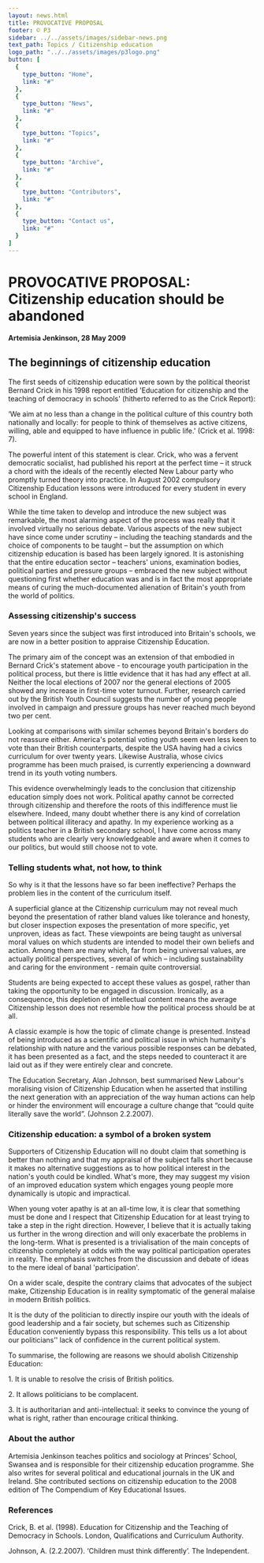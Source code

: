 ```yaml
---
layout: news.html
title: PROVOCATIVE PROPOSAL
footer: © P3
sidebar: ../../assets/images/sidebar-news.png
text_path: Topics / Citizenship education
logo_path: "../../assets/images/p3logo.png"
button: [
  {
    type_button: "Home",
    link: "#"
  },
  {
    type_button: "News",
    link: "#"
  },
  {
    type_button: "Topics",
    link: "#"
  },
  {
    type_button: "Archive",
    link: "#"
  },
  {
    type_button: "Contributors",
    link: "#"
  },
  {
    type_button: "Contact us",
    link: "#"
  }
]
---
```

# PROVOCATIVE PROPOSAL: Citizenship education should be abandoned

**Artemisia Jenkinson, 28 May 2009**

## The beginnings of citizenship education

The first seeds of citizenship education were sown by the political theorist Bernard Crick in his 1998 report entitled 'Education for citizenship and the teaching of democracy in schools' (hitherto referred to as the Crick Report):

‘We aim at no less than a change in the political culture of this country both nationally and locally: for people to think of themselves as active citizens, willing, able and equipped to have influence in public life.' (Crick et al. 1998: 7).

The powerful intent of this statement is clear. Crick, who was a fervent democratic socialist, had published his report at the perfect time – it struck a chord with the ideals of the recently elected New Labour party who promptly turned theory into practice. In August 2002 compulsory Citizenship Education lessons were introduced for every student in every school in England.

While the time taken to develop and introduce the new subject was remarkable, the most alarming aspect of the process was really that it involved virtually no serious debate. Various aspects of the new subject have since come under scrutiny – including the teaching standards and the choice of components to be taught – but the assumption on which citizenship education is based has been largely ignored. It is astonishing that the entire education sector – teachers' unions, examination bodies, political parties and pressure groups – embraced the new subject without questioning first whether education was and is in fact the most appropriate means of curing the much-documented alienation of Britain's youth from the world of politics.

### Assessing citizenship's success

Seven years since the subject was first introduced into Britain's schools, we are now in a better position to appraise Citizenship Education.

The primary aim of the concept was an extension of that embodied in Bernard Crick's statement above - to encourage youth participation in the political process, but there is little evidence that it has had any effect at all. Neither the local elections of 2007 nor the general elections of 2005 showed any increase in first-time voter turnout. Further, research carried out by the British Youth Council suggests the number of young people involved in campaign and pressure groups has never reached much beyond two per cent.

Looking at comparisons with similar schemes beyond Britain's borders do not reassure either. America's potential voting youth seem even less keen to vote than their British counterparts, despite the USA having had a civics curriculum for over twenty years. Likewise Australia, whose civics programme has been much praised, is currently experiencing a downward trend in its youth voting numbers.

This evidence overwhelmingly leads to the conclusion that citizenship education simply does not work. Political apathy cannot be corrected through citizenship and therefore the roots of this indifference must lie elsewhere. Indeed, many doubt whether there is any kind of correlation between political illiteracy and apathy. In my experience working as a politics teacher in a British secondary school, I have come across many students who are clearly very knowledgeable and aware when it comes to our politics, but would still choose not to vote.

### Telling students what, not how, to think

So why is it that the lessons have so far been ineffective? Perhaps the problem lies in the content of the curriculum itself.

A superficial glance at the Citizenship curriculum may not reveal much beyond the presentation of rather bland values like tolerance and honesty, but closer inspection exposes the presentation of more specific, yet unproven, ideas as fact. These viewpoints are being taught as universal moral values on which students are intended to model their own beliefs and action. Among them are many which, far from being universal values, are actually political perspectives, several of which – including sustainability and caring for the environment - remain quite controversial.

Students are being expected to accept these values as gospel, rather than taking the opportunity to be engaged in discussion. Ironically, as a consequence, this depletion of intellectual content means the average Citizenship lesson does not resemble how the political process should be at all.

A classic example is how the topic of climate change is presented. Instead of being introduced as a scientific and political issue in which humanity's relationship with nature and the various possible responses can be debated, it has been presented as a fact, and the steps needed to counteract it are laid out as if they were entirely clear and concrete.

The Education Secretary, Alan Johnson, best summarised New Labour's moralising vision of Citizenship Education when he asserted that instilling the next generation with an appreciation of the way human actions can help or hinder the environment will encourage a culture change that “could quite literally save the world”. (Johnson 2.2.2007).

### Citizenship education: a symbol of a broken system

Supporters of Citizenship Education will no doubt claim that something is better than nothing and that my appraisal of the subject falls short because it makes no alternative suggestions as to how political interest in the nation's youth could be kindled. What's more, they may suggest my vision of an improved education system which engages young people more dynamically is utopic and impractical.

When young voter apathy is at an all-time low, it is clear that something must be done and I respect that Citizenship Education for at least trying to take a step in the right direction. However, I believe that it is actually taking us further in the wrong direction and will only exacerbate the problems in the long-term. What is presented is a trivialisation of the main concepts of citizenship completely at odds with the way political participation operates in reality. The emphasis switches from the discussion and debate of ideas to the mere ideal of banal 'participation'.

On a wider scale, despite the contrary claims that advocates of the subject make, Citizenship Education is in reality symptomatic of the general malaise in modern British politics.

It is the duty of the politician to directly inspire our youth with the ideals of good leadership and a fair society, but schemes such as Citizenship Education conveniently bypass this responsibility. This tells us a lot about our politicians’' lack of confidence in the current political system.

To summarise, the following are reasons we should abolish Citizenship Education:

1\. It is unable to resolve the crisis of British politics.

2\. It allows politicians to be complacent.

3\. It is authoritarian and anti-intellectual: it seeks to convince the young of what is right, rather than encourage critical thinking.

### About the author

Artemisia Jenkinson teaches politics and sociology at Princes’ School, Swansea and is responsible for their citizenship education programme. She also writes for several political and educational journals in the UK and Ireland. She contributed sections on citizenship education to the 2008 edition of The Compendium of Key Educational Issues.

### References

Crick, B. et al. (1998). Education for Citizenship and the Teaching of Democracy in Schools. London, Qualifications and Curriculum Authority.

Johnson, A. (2.2.2007). ‘Children must think differently’. The Independent.
